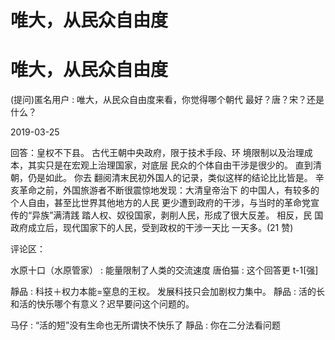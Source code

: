 # 唯大，从民众自由度

# 唯大，从民众自由度

(提问)匿名用户 : 唯大，从民众自由度来看，你觉得哪个朝代 最好？唐？宋？还是什么？

2019-03-25

回答：皇权不下县。 古代王朝中央政府，限于技术手段、环 境限制以及治理成本，其实只是在宏观上治理国家，对底层 民众的个体自由干涉是很少的。 直到清朝，仍是如此。 你去 翻阅清末民初外国人的记录，类似这样的结论比比皆是。 辛 亥革命之前，外国旅游者不断很震惊地发现：大清皇帝治下 的中国人，有较多的个人自由，甚至比世界其他地方的人民 更少遭到政府的干涉，与当时的革命党宣传的“异族”满清践 踏人权、奴役国家，剥削人民，形成了很大反差。 相反，民 国政府成立后，现代国家下的人民，受到政权的干涉一天比 一天多。(21 赞)

评论区：

水原十口（水原管家） : 能量限制了人类的交流速度 唐伯猫 : 这个回答更 t-1[强]

靜品 : 科技＋权力本能=窒息的王权。 发展科技只会加剧权力集中。 靜品 : 活的长和活的快乐哪个有意义？迟早要问这个问题的。

马仔 : “活的短”没有生命也无所谓快不快乐了 靜品 : 你在二分法看问题